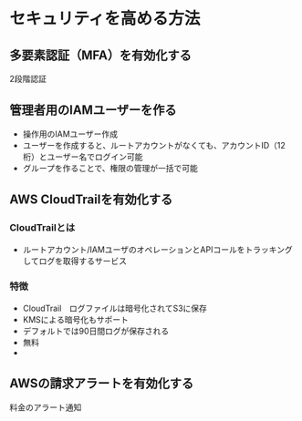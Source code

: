 # セキュリティを高める方法

## 多要素認証（MFA）を有効化する
2段階認証

## 管理者用のIAMユーザーを作る
- 操作用のIAMユーザー作成
- ユーザーを作成すると、ルートアカウントがなくても、アカウントID（12桁）とユーザー名でログイン可能
- グループを作ることで、権限の管理が一括で可能

## AWS CloudTrailを有効化する

### CloudTrailとは
- ルートアカウント/IAMユーザのオペレーションとAPIコールをトラッキングしてログを取得するサービス
### 特徴
- CloudTrail　ログファイルは暗号化されてS3に保存
- KMSによる暗号化もサポート
- デフォルトでは90日間ログが保存される
- 無料
- 
## AWSの請求アラートを有効化する
料金のアラート通知
